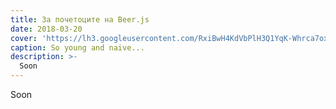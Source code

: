 ```yaml
---
title: За почетоците на Beer.js
date: 2018-03-20
cover: 'https://lh3.googleusercontent.com/RxiBwH4KdVbPlH3Q1YqK-Whrca7ox-oCP42Co3FIeXL5X8xVhx9bhw1cPEpYovvzciw8t31oD2iwYhFgveCblVJR-F-so8c8KotUKTSlXdDK2Yzc8XBfdEgE8oUAYGGqO7u_jmUXRcYW1s6pEC-aEVrrE5cAKBpTkg5thfS_3BK5U8lu1u3nY0Dfo0uTCSIXRPHv_hWn1bvBz2V01FJmKk4fnnB5BLc9o6Zbh3zbahTj3C4tItl6vFYLlczM5uRxeBLlQBzf6fuQHlWTac4n1LSPrG8MnoGAxqSSmN7B0_4XhvYX3z8ti4-FICvFMndR0gMyzxoZQ1a3XWeEBvsaZCXRT1TsSjdp_nbbhJp7zUcZYalw_wOMw5WjBNiHqJ_BKBKJqg1Zdg35EwrqOZVS3TDLDTqSB-KowaTpIbcxhtiqMch-ThXjz9Qwvibtt2FrxK4E3_DOQEpMZ1vRtAwLuEIWn7Gis0dVfyVnJ0Q1LkymCeM_b_cQOzGn1dYoSNJGT9e4GLE9pYNXWW5O-OoYFkH0oP1N99pjzLpYi9XNIgAbosZeDb_ks02Wg1ocgj9X_OmcGg4FSjhp4jWwr9brV6hP0v7AGunJJFEf10OUIBHY6VF-YYSONWSYQgbIuylIJAlCdamojylHVTsB1doMgBaeIorw6bk=s959-no'
caption: So young and naive...
description: >-
  Soon
---
```


Soon
